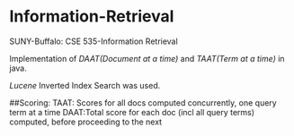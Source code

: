 # Information-Retrieval
SUNY-Buffalo:  CSE 535-Information Retrieval

Implementation of *DAAT(Document at a time)* and *TAAT(Term at a time)* in java.

*Lucene* Inverted Index Search was used.

##Scoring:
 TAAT: Scores for all docs computed concurrently, one query term at a time
 DAAT:Total score for each doc (incl all query terms) computed, before proceeding to the next
